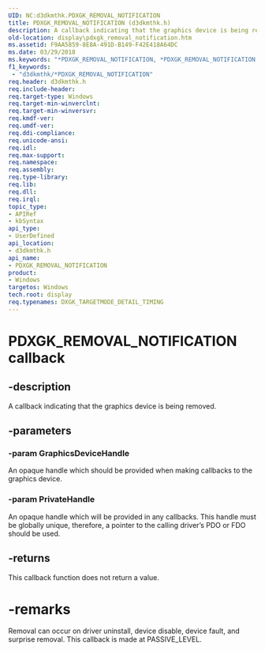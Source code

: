 ```yaml
---
UID: NC:d3dkmthk.PDXGK_REMOVAL_NOTIFICATION
title: PDXGK_REMOVAL_NOTIFICATION (d3dkmthk.h)
description: A callback indicating that the graphics device is being removed.
old-location: display\pdxgk_removal_notification.htm
ms.assetid: F9AA5859-8E8A-491D-B149-F42E418A64DC
ms.date: 03/29/2018
ms.keywords: "*PDXGK_REMOVAL_NOTIFICATION, *PDXGK_REMOVAL_NOTIFICATION callback function [Display Devices], d3dkmthk/*PDXGK_REMOVAL_NOTIFICATION, display.pdxgk_removal_notification"
f1_keywords:
 - "d3dkmthk/*PDXGK_REMOVAL_NOTIFICATION"
req.header: d3dkmthk.h
req.include-header:
req.target-type: Windows
req.target-min-winverclnt:
req.target-min-winversvr:
req.kmdf-ver:
req.umdf-ver:
req.ddi-compliance:
req.unicode-ansi:
req.idl:
req.max-support:
req.namespace:
req.assembly:
req.type-library:
req.lib:
req.dll:
req.irql:
topic_type:
- APIRef
- kbSyntax
api_type:
- UserDefined
api_location:
- d3dkmthk.h
api_name:
- PDXGK_REMOVAL_NOTIFICATION
product:
- Windows
targetos: Windows
tech.root: display
req.typenames: DXGK_TARGETMODE_DETAIL_TIMING
---
```


# PDXGK_REMOVAL_NOTIFICATION callback


## -description


A callback indicating that the graphics device is being removed.


## -parameters




### -param GraphicsDeviceHandle

An opaque handle which should be provided when making callbacks to the graphics device.


### -param PrivateHandle

An opaque handle which will be provided in any callbacks. This handle must be globally unique, therefore, a pointer to the calling driver’s PDO or FDO should be used.


## -returns



This callback function does not return a value.



# -remarks

Removal can occur on driver uninstall, device disable, device fault, and surprise removal. This callback is made at PASSIVE_LEVEL.

